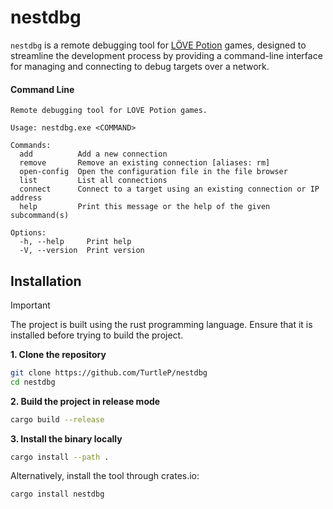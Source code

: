 
# nestdbg

`nestdbg` is a remote debugging tool for [LÖVE Potion](https://github.com/lovebrew/lovepotion) games, designed to streamline the development process by providing a command-line interface for managing and connecting to debug targets over a network.

#### Command Line

```
Remote debugging tool for LÖVE Potion games.

Usage: nestdbg.exe <COMMAND>

Commands:
  add          Add a new connection
  remove       Remove an existing connection [aliases: rm]
  open-config  Open the configuration file in the file browser
  list         List all connections
  connect      Connect to a target using an existing connection or IP address
  help         Print this message or the help of the given subcommand(s)

Options:
  -h, --help     Print help
  -V, --version  Print version
```

## Installation

> [!IMPORTANT] 
> The project is built using the rust programming language. Ensure that it is installed before trying to build the project.


**1. Clone the repository**

```bash
git clone https://github.com/TurtleP/nestdbg
cd nestdbg
```

**2. Build the project in release mode**
```bash
cargo build --release
```

**3. Install the binary locally**
```bash
cargo install --path .
```

Alternatively, install the tool through crates.io: 
```bash
cargo install nestdbg
```

